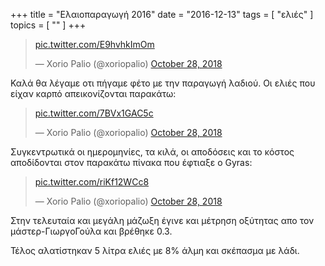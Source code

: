 +++
title = "Ελαιοπαραγωγή 2016"
date = "2016-12-13"
tags = [ "ελιές" ]
topics = [ "" ]
+++

<blockquote class="twitter-tweet" data-lang="en"><p lang="und" dir="ltr"><a href="https://t.co/E9hvhkImOm">pic.twitter.com/E9hvhkImOm</a></p>&mdash; Xorio Palio (@xoriopalio) <a href="https://twitter.com/xoriopalio/status/1056649126622965760?ref_src=twsrc%5Etfw">October 28, 2018</a></blockquote>
<script async src="https://platform.twitter.com/widgets.js" charset="utf-8"></script>

Καλά θα λέγαμε οτι πήγαμε φέτο με την παραγωγή λαδιού. Οι ελιές που είχαν καρπό απεικονίζονται παρακάτω:

<blockquote class="twitter-tweet" data-lang="en"><p lang="und" dir="ltr"><a href="https://t.co/7BVx1GAC5c">pic.twitter.com/7BVx1GAC5c</a></p>&mdash; Xorio Palio (@xoriopalio) <a href="https://twitter.com/xoriopalio/status/1056649177474744324?ref_src=twsrc%5Etfw">October 28, 2018</a></blockquote>
<script async src="https://platform.twitter.com/widgets.js" charset="utf-8"></script>

Συγκεντρωτικά οι ημερομηνίες, τα κιλά, οι αποδόσεις και το κόστος αποδίδονται στον παρακάτω πίνακα που έφτιαξε ο Gyras:

<blockquote class="twitter-tweet" data-lang="en"><p lang="und" dir="ltr"><a href="https://t.co/riKf12WCc8">pic.twitter.com/riKf12WCc8</a></p>&mdash; Xorio Palio (@xoriopalio) <a href="https://twitter.com/xoriopalio/status/1056649213772226562?ref_src=twsrc%5Etfw">October 28, 2018</a></blockquote>
<script async src="https://platform.twitter.com/widgets.js" charset="utf-8"></script>

Στην τελευταία και μεγάλη μάζωξη έγινε και μέτρηση οξύτητας απο τον μάστερ-ΓιωργοΓούλα και βρέθηκε 0.3.

Τέλος αλατίστηκαν 5 λίτρα ελιές με 8% άλμη και σκέπασμα με λάδι.
